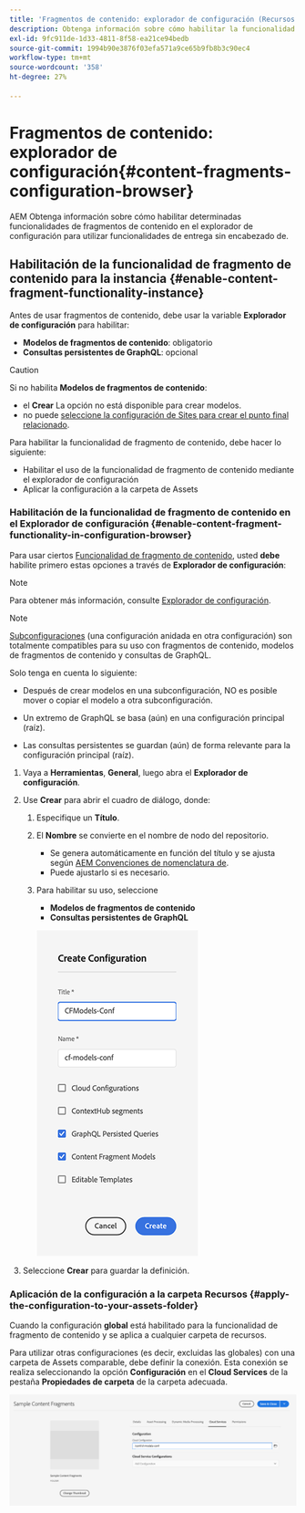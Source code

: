 ```yaml
---
title: 'Fragmentos de contenido: explorador de configuración (Recursos: fragmentos de contenido)'
description: Obtenga información sobre cómo habilitar la funcionalidad de fragmento de contenido en el Explorador de configuración.
exl-id: 9fc911de-1d33-4811-8f58-ea21ce94bedb
source-git-commit: 1994b90e3876f03efa571a9ce65b9fb8b3c90ec4
workflow-type: tm+mt
source-wordcount: '358'
ht-degree: 27%

---
```


# Fragmentos de contenido: explorador de configuración{#content-fragments-configuration-browser}

AEM Obtenga información sobre cómo habilitar determinadas funcionalidades de fragmentos de contenido en el explorador de configuración para utilizar funcionalidades de entrega sin encabezado de.

## Habilitación de la funcionalidad de fragmento de contenido para la instancia {#enable-content-fragment-functionality-instance}

Antes de usar fragmentos de contenido, debe usar la variable **Explorador de configuración** para habilitar:

* **Modelos de fragmentos de contenido**: obligatorio
* **Consultas persistentes de GraphQL**: opcional

>[!CAUTION]
>
>Si no habilita **Modelos de fragmentos de contenido**:
>
>* el **Crear** La opción no está disponible para crear modelos.
>* no puede [seleccione la configuración de Sites para crear el punto final relacionado](/help/headless/graphql-api/graphql-endpoint.md).

Para habilitar la funcionalidad de fragmento de contenido, debe hacer lo siguiente:

* Habilitar el uso de la funcionalidad de fragmento de contenido mediante el explorador de configuración
* Aplicar la configuración a la carpeta de Assets

### Habilitación de la funcionalidad de fragmento de contenido en el Explorador de configuración {#enable-content-fragment-functionality-in-configuration-browser}

Para usar ciertos [Funcionalidad de fragmento de contenido](#creating-a-content-fragment-model), usted **debe** habilite primero estas opciones a través de **Explorador de configuración**:

>[!NOTE]
>
>Para obtener más información, consulte [Explorador de configuración](/help/implementing/developing/introduction/configurations.md#using-configuration-browser).

>[!NOTE]
>
>[Subconfiguraciones](/help/implementing/developing/introduction/configurations.md#configuration-resolution) (una configuración anidada en otra configuración) son totalmente compatibles para su uso con fragmentos de contenido, modelos de fragmentos de contenido y consultas de GraphQL.
>
>Solo tenga en cuenta lo siguiente:
>
>
>* Después de crear modelos en una subconfiguración, NO es posible mover o copiar el modelo a otra subconfiguración.
>
>* Un extremo de GraphQL se basa (aún) en una configuración principal (raíz).
>
>* Las consultas persistentes se guardan (aún) de forma relevante para la configuración principal (raíz).


1. Vaya a **Herramientas**, **General**, luego abra el **Explorador de configuración**.

1. Use **Crear** para abrir el cuadro de diálogo, donde:

   1. Especifique un **Título**.
   1. El **Nombre** se convierte en el nombre de nodo del repositorio.
      * Se genera automáticamente en función del título y se ajusta según [AEM Convenciones de nomenclatura de](/help/implementing/developing/introduction/naming-conventions.md).
      * Puede ajustarlo si es necesario.
   1. Para habilitar su uso, seleccione
      * **Modelos de fragmentos de contenido**
      * **Consultas persistentes de GraphQL**

      ![Definir configuración](assets/cfm-conf-01.png)

1. Seleccione **Crear** para guardar la definición.

<!-- 1. Select the location appropriate to your website. -->

### Aplicación de la configuración a la carpeta Recursos {#apply-the-configuration-to-your-assets-folder}

Cuando la configuración **global** está habilitado para la funcionalidad de fragmento de contenido y se aplica a cualquier carpeta de recursos.

Para utilizar otras configuraciones (es decir, excluidas las globales) con una carpeta de Assets comparable, debe definir la conexión. Esta conexión se realiza seleccionando la opción **Configuración** en el **Cloud Services** de la pestaña **Propiedades de carpeta** de la carpeta adecuada.

![Aplicar configuración](assets/cfm-conf-02.png)
